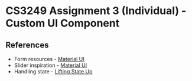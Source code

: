 # CS3249 Assignment 3 (Individual) - Custom UI Component

## References
- Form resources - [Material UI](https://material-ui.com/components/text-fields/)
- Slider inspiration - [Material UI](https://material-ui.com/components/slider/)
- Handling state - [Lifting State Up](https://reactjs.org/docs/lifting-state-up.html)